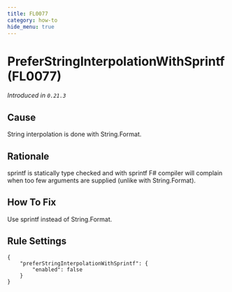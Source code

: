 ```yaml
---
title: FL0077
category: how-to
hide_menu: true
---
```


# PreferStringInterpolationWithSprintf (FL0077)

*Introduced in `0.21.3`*

## Cause

String interpolation is done with String.Format.

## Rationale

sprintf is statically type checked and with sprintf F# compiler will complain when too few arguments are supplied (unlike with String.Format).

## How To Fix

Use sprintf instead of String.Format.

## Rule Settings

    {
        "preferStringInterpolationWithSprintf": {
            "enabled": false
        }
    }